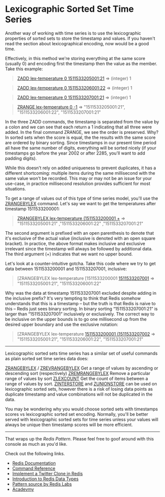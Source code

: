 # Lexicographic Sorted Set Time Series

Another way of working with time series is to use the lexicographic properties of sorted sets to store the timestamp and values. If you haven't read the section about lexicographical encoding, now would be a good time.

Effectively, in this method we're storing everything at the same score (usually 0) and encoding first the timestamp then the value as the member. Take this example:

> [ZADD lex-temperature 0 1511533205001:21](#run) => (integer) 1

> [ZADD lex-temperature 0 1511533206001:22](#run) => (integer) 1

> [ZADD lex-temperature 0 1511533207001:21](#run) => (integer) 1

> [ZRANGE lex-temperature 0 -1](#run) => "1511533205001:21", "1511533206001:22", "1511533207001:21"


In the three ZADD commands, the timestamp is separated from the value by a colon and we can see that each return a 1 indicating that all three were added. In the final command ZRANGE, we see the order is preserved. Why? In sorted sets when the score is equal, the the results with the same score are ordered by binary sorting. Since timestamps in our present time period all have the same number of digits, everything will be sorted nicely (if your timestamps go before the year 2002 or after 2285, you'll want to add padding digits).

While this doesn't rely on added uniqueness to prevent duplicates, it has a different shortcoming: multiple items during the same millisecond with the same value won't be recorded. This may or may not be an issue for your use-case, in practice millisecond resolution provides sufficient for most situations.

To get a range of values out of this type of time series model, you'll use the [ZRANGEBYLEX](#help) command. Let's say we want to get the temperatures after timestamp 1511533200001:

> [ZRANGEBYLEX lex-temperature (1511533200001 +](#run) => "1511533205001:21" ,"1511533206001:22" ,"1511533207001:21"

The second argument is prefixed with an open parenthesis to denote that it's exclusive of the actual value (inclusive is denoted with an open square bracket). In practice, the above format makes inclusive and exclusive irrelevant since the timestamp will always be followed by additional data. The third argument (+) indicates that we want no upper bound.

Let's look at a counter-intuitive gotcha. Take this code where we try to get data between 1511533200001 and 1511533207001, inclusive:

> [ZRANGEBYLEX lex-temperature [1511533200001 [1511533207001](#run) => "1511533205001:21", "1511533206001:22"

Why was the data at timestamp 1511533207001 excluded despite adding in the inclusive prefix? It's very tempting to think that Redis somehow understands that this is a timestamp – but the truth is that Redis is naive to this – Redis just sees binary sorting. In binary sorting “1511533207001:21” is larger than “1511533207001” inclusively or exclusively. The correct way to be inclusive on the upper bounds is to go one millisecond up from the desired upper boundary and use the exclusive notation:

> [ZRANGEBYLEX lex-temperature [1511533200001 (1511533207002](#run) => "1511533205001:21", "1511533206001:22", "1511533207001:21"

---

Lexicographic sorted sets time series has a similar set of useful commands as plain sorted set time series data does:

[ZRANGEBYLEX](#help) / [ZREVRANGEBYLEX](#help) Get a range of values by ascending or descending sort (respectively)
[ZREMRANGEBYLEX](#help) Remove a particular range of values by sort
[ZLEXCOUNT](#help) Get the count of items between a range of values by sort.
[ZINTERSTORE](#help) and [ZUNIONSTORE](#help) can be used on lexicographic sorted sets, however there is a risk of losing data points as duplicate timestamp and value combinations will not be duplicated in the data.

You may be wondering why you would choose sorted sets with timestamps scores vs lexicographic sorted set encoding. Normally, you'll be better served with lexicographic sorted sets for time series unless your values will always be unique then timestamp scores will be more efficient.

---
That wraps up the *Redis Pattern*. Please feel free to goof around with
this console as much as you'd like.

Check out the following links.

* [Redis Documentation](http://redis.io/documentation)
* [Command Reference](http://redis.io/commands)
* [Implement a Twitter Clone in Redis](http://redis.io/topics/twitter-clone)
* [Introduction to Redis Data Types](http://redis.io/topics/data-types-intro)
* [Pattern source by Redis Labs](https://redislabs.com/redis-best-practices/time-series/lexicographic-sorted-set-time-series/)
* [Acadevmy](https://acadevmy.it)